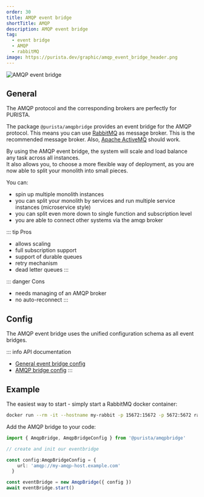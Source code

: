 ```yaml
---
order: 30
title: AMQP event bridge
shortTitle: AMQP
description: AMQP event bridge
tag:
  - event bridge
  - AMQP
  - rabbitMQ
image: https://purista.dev/graphic/amqp_event_bridge_header.png
---
```


![AMQP event bridge](/graphic/amqp_event_bridge_header.png)

## General

The AMQP protocol and the corresponding brokers are perfectly for PURISTA.

The package `@purista/amqpbridge` provides an event bridge for the AMQP protocol. This means you can use [RabbitMQ](https://www.rabbitmq.com) as message broker. This is the recommended message broker. Also, [Apache ActiveMQ](https://activemq.apache.org/) should work.

By using the AMQP event bridge, the system will scale and load balance any task across all instances.  
It also allows you, to choose a more flexible way of deployment, as you are now able to split your monolith into small pieces.

You can:

- spin up multiple monolith instances
- you can split your monolith by services and run multiple service instances (microservice style)
- you can split even more down to single function and subscription level
- you are able to connect other systems via the amqp broker

::: tip Pros

- allows scaling
- full subscription support
- support of durable queues
- retry mechanism
- dead letter queues
:::

::: danger Cons

- needs managing of an AMQP broker
- no auto-reconnect
:::

## Config

The AMQP event bridge uses the unified configuration schema as all event bridges.  

::: info API documentation

- [General event bridge config](../../api/modules/purista_core.html#eventbridgeconfig)
- [AMQP bridge config](../../api/modules/purista_amqpbridge.html#amqpbridgeconfig)
:::

## Example

The easiest way to start - simply start a RabbitMQ docker container:

```sh
docker run --rm -it --hostname my-rabbit -p 15672:15672 -p 5672:5672 rabbitmq:3-management
```

Add the AMQP bridge to your code:

```typescript
import { AmqpBridge, AmqpBridgeConfig } from '@purista/amqpbridge'

// create and init our eventbridge

const config:AmqpBridgeConfig = { 
    url: 'amqp://my-amqp-host.example.com'
  }

const eventBridge = new AmqpBridge({ config })
await eventBridge.start()

```
